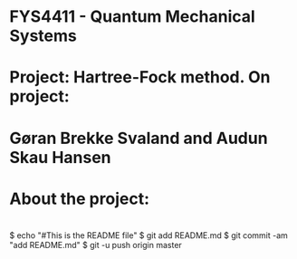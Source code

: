 # FYS4411 - Quantum Mechanical Systems
#
# Project: Hartree-Fock method. On project:
# Gøran Brekke Svaland and Audun Skau Hansen
#
# About the project:
#
#
$ echo "#This is the README file"
$ git add README.md
$ git commit -am "add README.md"
$ git -u push origin master

